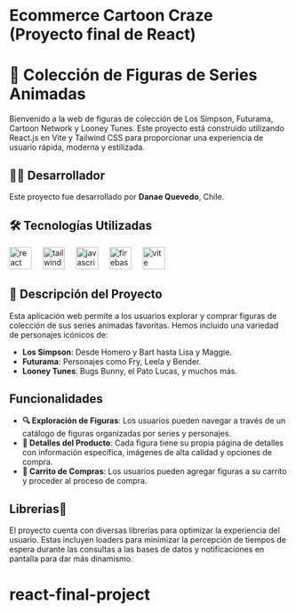 # Ecommerce Cartoon Craze (Proyecto final de React)
# 🧸 Colección de Figuras de Series Animadas
Bienvenido a la web de figuras de colección de Los Simpson, Futurama, Cartoon Network y Looney Tunes. Este proyecto está construido utilizando React.js en Vite y Tailwind CSS para proporcionar una experiencia de usuario rápida, moderna y estilizada.

## 👩‍💻 Desarrollador
Este proyecto fue desarrollado por **Danae Quevedo**, Chile.

## 🛠️ Tecnologías Utilizadas
<div align="left">
  <img src="https://cdn.jsdelivr.net/gh/devicons/devicon/icons/react/react-original.svg" height="40" alt="react logo"  /> 
  <img width="12" />
  <img src="https://skillicons.dev/icons?i=tailwind" height="40" alt="tailwindcss logo"  />
  <img width="12" />
  <img src="https://cdn.simpleicons.org/javascript/F7DF1E" height="40" alt="javascript logo"  />
  <img width="12" />
  <img src="https://skillicons.dev/icons?i=firebase" height="40" alt="firebase logo"  />
  <img width="12" />
  <img src="https://skillicons.dev/icons?i=vite" height="40" alt="vite logo"  />
</div>

## 📜 Descripción del Proyecto
Esta aplicación web permite a los usuarios explorar y comprar figuras de colección de sus series animadas favoritas. Hemos incluido una variedad de personajes icónicos de:
- **Los Simpson**: Desde Homero y Bart hasta Lisa y Maggie.
- **Futurama**: Personajes como Fry, Leela y Bender.
- **Looney Tunes**: Bugs Bunny, el Pato Lucas, y muchos más.

## Funcionalidades

- **🔍 Exploración de Figuras**: Los usuarios pueden navegar a través de un catálogo de figuras organizadas por series y personajes.
- **📄 Detalles del Producto**: Cada figura tiene su propia página de detalles con información específica, imágenes de alta calidad y opciones de compra.
- **🛒 Carrito de Compras**: Los usuarios pueden agregar figuras a su carrito y proceder al proceso de compra.



## Librerias📙
El proyecto cuenta con diversas librerías para optimizar la experiencia del usuario. Estas incluyen loaders para minimizar la percepción de tiempos de espera durante las consultas a las bases de datos y notificaciones en pantalla para dar más dinamismo.


# react-final-project
